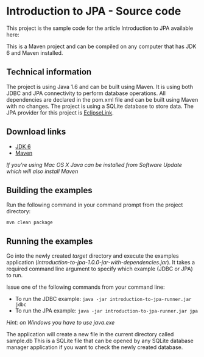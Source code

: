 Introduction to JPA - Source code
=================================

This project is the sample code for the article Introduction to JPA
available here: 

This is a Maven project and can be compiled on any computer that
has JDK 6 and Maven installed.

Technical information
---------------------

The project is using Java 1.6 and can be built using Maven. It is using both JDBC and JPA connectivity to perform
database operations. All dependencies are declared in the pom.xml file and can be built using Maven with no
changes.
The project is using a SQLite database to store data.
The JPA provider for this project is [EclipseLink](http://www.eclipse.org/eclipselink).

Download links
--------------

- [JDK 6](http://www.oracle.com/technetwork/java/javaee/downloads/java-ee-sdk-6u3-jdk-6u29-downloads-523388.html)
- [Maven](http://maven.apache.org/download.cgi)

*If you're using Mac OS X Java can be installed from Software Update which will also install Maven*

Building the examples
---------------------

Run the following command in your command prompt from the project directory:

`mvn clean package`

Running the examples
--------------------

Go into the newly created *target* directory and execute the examples application (*introduction-to-jpa-1.0.0-jar-with-dependencies.jar*).
It takes a required command line argument to specify which example (JDBC or JPA) to run.

Issue one of the following commands from your command line:

- To run the JDBC example: `java -jar introduction-to-jpa-runner.jar jdbc`
- To run the JPA example: `java -jar introduction-to-jpa-runner.jar jpa`

*Hint: on Windows you have to use java.exe*

The application will create a new file in the current directory called sample.db
This is a SQLite file that can be opened by any SQLite database manager application if you want to check the newly created database.